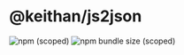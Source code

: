 # @keithan/js2json

![npm (scoped)](https://img.shields.io/npm/v/@keithan/js2json)
![npm bundle size (scoped)](https://img.shields.io/bundlephobia/min/@keithan/js2json)

